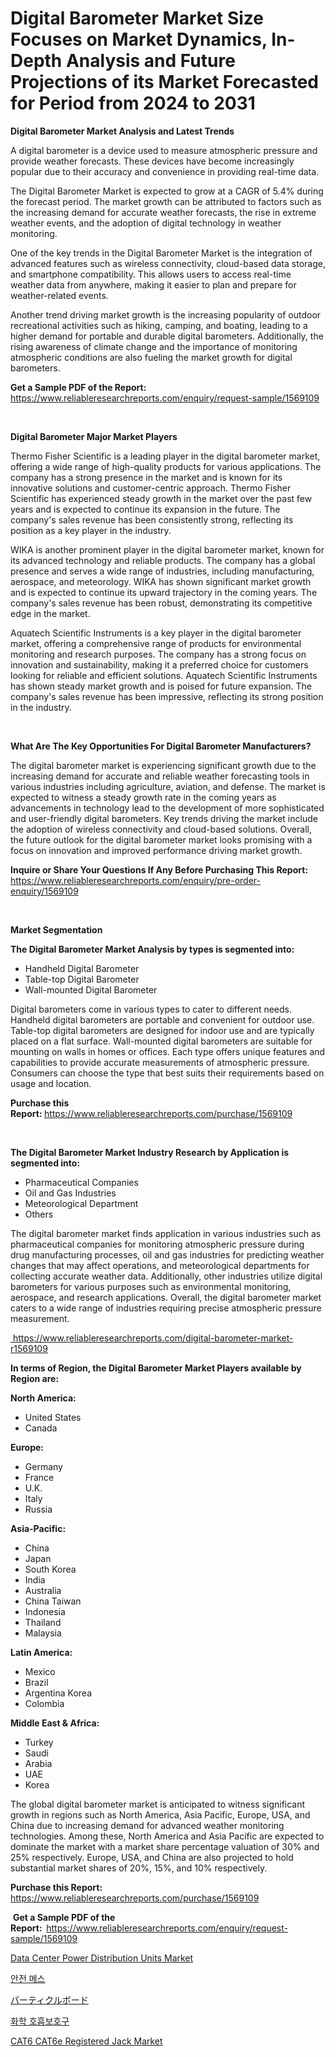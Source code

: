 <p><h1>Digital Barometer Market Size Focuses on Market Dynamics, In-Depth Analysis and Future Projections of its Market Forecasted for Period from 2024 to 2031</h1></p><p><strong>Digital Barometer Market Analysis and Latest Trends</strong></p>
<p><p>A digital barometer is a device used to measure atmospheric pressure and provide weather forecasts. These devices have become increasingly popular due to their accuracy and convenience in providing real-time data.</p><p>The Digital Barometer Market is expected to grow at a CAGR of 5.4% during the forecast period. The market growth can be attributed to factors such as the increasing demand for accurate weather forecasts, the rise in extreme weather events, and the adoption of digital technology in weather monitoring.</p><p>One of the key trends in the Digital Barometer Market is the integration of advanced features such as wireless connectivity, cloud-based data storage, and smartphone compatibility. This allows users to access real-time weather data from anywhere, making it easier to plan and prepare for weather-related events.</p><p>Another trend driving market growth is the increasing popularity of outdoor recreational activities such as hiking, camping, and boating, leading to a higher demand for portable and durable digital barometers. Additionally, the rising awareness of climate change and the importance of monitoring atmospheric conditions are also fueling the market growth for digital barometers.</p></p>
<p><strong>Get a Sample PDF of the Report:&nbsp;</strong> <a href="https://www.reliableresearchreports.com/enquiry/request-sample/1569109">https://www.reliableresearchreports.com/enquiry/request-sample/1569109</a></p>
<p>&nbsp;</p>
<p><strong>Digital Barometer Major Market Players</strong></p>
<p><p>Thermo Fisher Scientific is a leading player in the digital barometer market, offering a wide range of high-quality products for various applications. The company has a strong presence in the market and is known for its innovative solutions and customer-centric approach. Thermo Fisher Scientific has experienced steady growth in the market over the past few years and is expected to continue its expansion in the future. The company's sales revenue has been consistently strong, reflecting its position as a key player in the industry.</p><p>WIKA is another prominent player in the digital barometer market, known for its advanced technology and reliable products. The company has a global presence and serves a wide range of industries, including manufacturing, aerospace, and meteorology. WIKA has shown significant market growth and is expected to continue its upward trajectory in the coming years. The company's sales revenue has been robust, demonstrating its competitive edge in the market.</p><p>Aquatech Scientific Instruments is a key player in the digital barometer market, offering a comprehensive range of products for environmental monitoring and research purposes. The company has a strong focus on innovation and sustainability, making it a preferred choice for customers looking for reliable and efficient solutions. Aquatech Scientific Instruments has shown steady market growth and is poised for future expansion. The company's sales revenue has been impressive, reflecting its strong position in the industry.</p></p>
<p>&nbsp;</p>
<p><strong>What Are The Key Opportunities For Digital Barometer Manufacturers?</strong></p>
<p><p>The digital barometer market is experiencing significant growth due to the increasing demand for accurate and reliable weather forecasting tools in various industries including agriculture, aviation, and defense. The market is expected to witness a steady growth rate in the coming years as advancements in technology lead to the development of more sophisticated and user-friendly digital barometers. Key trends driving the market include the adoption of wireless connectivity and cloud-based solutions. Overall, the future outlook for the digital barometer market looks promising with a focus on innovation and improved performance driving market growth.</p></p>
<p><strong>Inquire or Share Your Questions If Any Before Purchasing This Report:</strong> <a href="https://www.reliableresearchreports.com/enquiry/pre-order-enquiry/1569109">https://www.reliableresearchreports.com/enquiry/pre-order-enquiry/1569109</a></p>
<p>&nbsp;</p>
<p><strong>Market Segmentation</strong></p>
<p><strong>The Digital Barometer Market Analysis by types is segmented into:</strong></p>
<p><ul><li>Handheld Digital Barometer</li><li>Table-top Digital Barometer</li><li>Wall-mounted Digital Barometer</li></ul></p>
<p><p>Digital barometers come in various types to cater to different needs. Handheld digital barometers are portable and convenient for outdoor use. Table-top digital barometers are designed for indoor use and are typically placed on a flat surface. Wall-mounted digital barometers are suitable for mounting on walls in homes or offices. Each type offers unique features and capabilities to provide accurate measurements of atmospheric pressure. Consumers can choose the type that best suits their requirements based on usage and location.</p></p>
<p><strong>Purchase this Report:&nbsp;</strong><a href="https://www.reliableresearchreports.com/purchase/1569109">https://www.reliableresearchreports.com/purchase/1569109</a></p>
<p>&nbsp;</p>
<p><strong>The Digital Barometer Market Industry Research by Application is segmented into:</strong></p>
<p><ul><li>Pharmaceutical Companies</li><li>Oil and Gas Industries</li><li>Meteorological Department</li><li>Others</li></ul></p>
<p><p>The digital barometer market finds application in various industries such as pharmaceutical companies for monitoring atmospheric pressure during drug manufacturing processes, oil and gas industries for predicting weather changes that may affect operations, and meteorological departments for collecting accurate weather data. Additionally, other industries utilize digital barometers for various purposes such as environmental monitoring, aerospace, and research applications. Overall, the digital barometer market caters to a wide range of industries requiring precise atmospheric pressure measurement.</p></p>
<p><a href="https://www.reliableresearchreports.com/digital-barometer-market-r1569109">&nbsp;https://www.reliableresearchreports.com/digital-barometer-market-r1569109</a></p>
<p><strong>In terms of Region, the Digital Barometer Market Players available by Region are:</strong></p>
<p>
    <p> <strong> North America: </strong>
        <ul>
            <li>United States</li>
            <li>Canada</li>
        </ul>
        </p> 
    <p> <strong> Europe: </strong>
        <ul>
            <li>Germany</li>
            <li>France</li>
            <li>U.K.</li>
            <li>Italy</li>
            <li>Russia</li>
        </ul>
        </p> 
    <p> <strong> Asia-Pacific: </strong>
        <ul>
            <li>China</li>
            <li>Japan</li>
            <li>South Korea</li>
            <li>India</li>
            <li>Australia</li>
            <li>China Taiwan</li>
            <li>Indonesia</li>
            <li>Thailand</li>
            <li>Malaysia</li>
        </ul>
        </p> 
    <p> <strong> Latin America: </strong>
        <ul>
            <li>Mexico</li>
            <li>Brazil</li>
            <li>Argentina Korea</li>
            <li>Colombia</li>
        </ul>
        </p> 
    <p> <strong> Middle East & Africa: </strong>
        <ul>
            <li>Turkey</li>
            <li>Saudi</li>
            <li>Arabia</li>
            <li>UAE</li>
            <li>Korea</li>
        </ul>
    </p>
    </p>
<p><p>The global digital barometer market is anticipated to witness significant growth in regions such as North America, Asia Pacific, Europe, USA, and China due to increasing demand for advanced weather monitoring technologies. Among these, North America and Asia Pacific are expected to dominate the market with a market share percentage valuation of 30% and 25% respectively. Europe, USA, and China are also projected to hold substantial market shares of 20%, 15%, and 10% respectively.</p></p>
<p><strong>Purchase this Report: </strong><a href="https://www.reliableresearchreports.com/purchase/1569109">https://www.reliableresearchreports.com/purchase/1569109</a></p>
<p>&nbsp;<strong>Get a Sample PDF of the Report:&nbsp;&nbsp;</strong><a href="https://www.reliableresearchreports.com/enquiry/request-sample/1569109">https://www.reliableresearchreports.com/enquiry/request-sample/1569109</a></p>
<p><strong></strong></p>
<p><p><a href="https://www.linkedin.com/pulse/data-center-power-distribution-units-market-key-successful-wbyue?trackingId=3k2bXOKuzwLq0X6K5oMLsg%3D%3D">Data Center Power Distribution Units Market</a></p><p><a href="https://medium.com/@heatherelasquez5675/%EC%95%88%EC%A0%84%ED%95%9C-%EB%A9%B4%EB%8F%84%EC%B9%BC-%EC%8B%9C%EC%9E%A5-%EC%9C%A0%ED%98%95-%EC%9D%91%EC%9A%A9-%EB%B0%8F-%EC%A7%80%EB%A6%AC%EC%97%90-%EB%8C%80%ED%95%9C-%ED%8F%AC%EA%B4%84%EC%A0%81-%ED%8F%89%EA%B0%80-3854bae0d039">안전 메스</a></p><p><a href="https://medium.com/@ebbkautzer/%E3%83%91%E3%83%BC%E3%83%86%E3%82%A3%E3%82%AF%E3%83%AB%E3%83%9C%E3%83%BC%E3%83%89%E5%B8%82%E5%A0%B4-%E5%B8%82%E5%A0%B4%E3%82%B7%E3%82%A7%E3%82%A2-%E5%B8%82%E5%A0%B4%E3%83%88%E3%83%AC%E3%83%B3%E3%83%89-%E3%81%9D%E3%81%97%E3%81%A6%E5%B0%86%E6%9D%A5%E3%81%AE%E6%88%90%E9%95%B7%E3%82%92%E6%8E%A2%E3%82%8B-a1b870fa72a1">パーティクルボード</a></p><p><a href="https://github.com/sougarounis/Market-Research-Report-List-3/blob/main/227561240027.md">화학 호흡보호구</a></p><p><a href="https://www.linkedin.com/pulse/cat6-cat6e-registered-jack-market-key-successful-business-ckwie?trackingId=HPC1DgsnsnjipUQ%2FCqD8qA%3D%3D">CAT6 CAT6e Registered Jack Market</a></p></p>